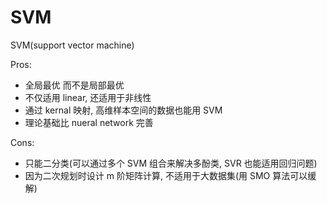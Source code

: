 # SVM

SVM(support vector machine)

Pros:

-   全局最优 而不是局部最优
-   不仅适用 linear, 还适用于非线性
-   通过 kernal 映射, 高维样本空间的数据也能用 SVM
-   理论基础比 nueral network 完善

Cons:

-   只能二分类(可以通过多个 SVM 组合来解决多酚类, SVR 也能适用回归问题)
-   因为二次规划时设计 m 阶矩阵计算, 不适用于大数据集(用 SMO 算法可以缓解)
